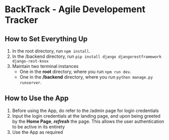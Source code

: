 # BackTrack - Agile Developement Tracker

## How to Set Everything Up

1. In the root directory, run ``npm install``.
2. In the /backend directory, run ``pip install django djangorestframework django-rest-knox``
3. Maintain two terminal instances
   - One in the **root** directory, where you run ``npm run dev``.
   - One in the **/backend** directory, where you run ``python manage.py runserver``.

## How to Use the App
1. Before using the App, do refer to the /admin page for login credentials
2. Input the login credentials at the landing page, and upon being greeted by the **Home Page**, ***refresh*** the page. This allows the user authentication to be active in its entirety
3.  Use the App as required